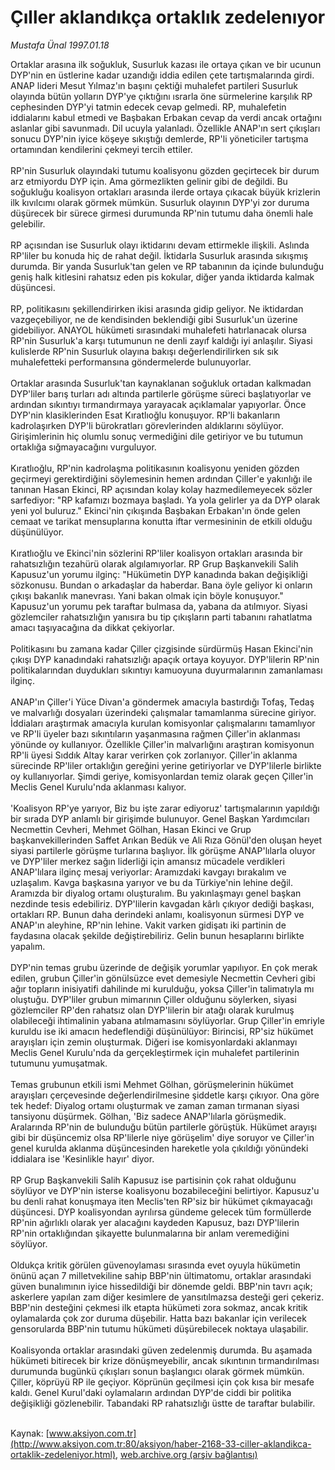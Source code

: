 # Çıller aklandıkça ortaklık zedelenıyor

*Mustafa Ünal 1997.01.18*

<font class="agenda2NewsSpot">
 Ortaklar arasına ilk soğukluk, Susurluk kazası ile ortaya çıkan ve bir ucunun DYP'nin en üstlerine kadar uzandığı iddia edilen çete tartışmalarında girdi.
</font>
<font class="newsDetail">
 ANAP lideri Mesut Yılmaz'ın başını çektiği muhalefet partileri Susurluk olayında bütün yolların DYP'ye çıktığını ısrarla öne sürmelerine karşılık RP cephesinden DYP'yi tatmin edecek cevap gelmedi. RP, muhalefetin iddialarını kabul etmedi ve Başbakan Erbakan cevap da verdi ancak ortağını aslanlar gibi savunmadı. Dil ucuyla yalanladı. Özellikle ANAP'ın sert çıkışları sonucu DYP'nin iyice köşeye sıkıştığı demlerde, RP'li yöneticiler tartışma ortamından kendilerini çekmeyi tercih ettiler.
 <br>
  <br/>
  RP'nin Susurluk olayındaki tutumu koalisyonu gözden geçirtecek bir durum arz etmiyordu DYP için. Ama görmezlikten gelinir gibi de değildi. Bu soğukluğu koalisyon ortakları arasında ilerde ortaya çıkacak büyük krizlerin ilk kıvılcımı olarak görmek mümkün. Susurluk olayının DYP'yi zor duruma düşürecek bir sürece girmesi durumunda RP'nin tutumu daha önemli hale gelebilir.
  <br/>
  <br/>
  RP açısından ise  Susurluk olayı iktidarını devam ettirmekle ilişkili. Aslında RP'liler bu konuda hiç de rahat değil. İktidarla Susurluk arasında sıkışmış durumda. Bir yanda Susurluk'tan gelen ve RP tabanının da içinde bulunduğu geniş halk kitlesini rahatsız eden pis kokular, diğer yanda iktidarda kalmak düşüncesi.
  <br/>
  <br/>
  RP, politikasını şekillendirirken ikisi arasında gidip geliyor. Ne iktidardan vazgeçebiliyor, ne de kendisinden beklendiği gibi Susurluk'un üzerine gidebiliyor. ANAYOL hükümeti sırasındaki muhalefeti hatırlanacak olursa RP'nin Susurluk'a karşı tutumunun ne denli zayıf kaldığı iyi anlaşılır. Siyasi kulislerde RP'nin Susurluk olayına bakışı değerlendirilirken sık sık muhalefetteki performansına göndermelerde bulunuyorlar.
  <br/>
  <br/>
  Ortaklar arasında Susurluk'tan kaynaklanan soğukluk ortadan kalkmadan DYP'liler barış turları adı altında partilerle görüşme süreci başlatıyorlar ve ardından sıkıntıyı tırmandırmaya yarayacak açıklamalar yapıyorlar. Önce DYP'nin klasiklerinden Esat Kıratlıoğlu konuşuyor. RP'li bakanların kadrolaşırken DYP'li bürokratları görevlerinden aldıklarını söylüyor. Girişimlerinin hiç olumlu sonuç vermediğini dile getiriyor ve bu tutumun ortaklığa sığmayacağını vurguluyor.
  <br/>
  <br/>
  Kıratlıoğlu, RP'nin kadrolaşma politikasının koalisyonu yeniden gözden geçirmeyi gerektirdiğini söylemesinin hemen ardından Çiller'e yakınlığı ile tanınan Hasan Ekinci, RP açısından kolay kolay hazmedilemeyecek sözler sarfediyor: "RP kafamızı bozmaya başladı. Ya yola gelirler ya da DYP olarak yeni yol buluruz." Ekinci'nin çıkışında Başbakan Erbakan'ın önde gelen cemaat ve tarikat mensuplarına konutta iftar vermesininin de etkili olduğu düşünülüyor.
  <br/>
  <br/>
  Kıratlıoğlu ve Ekinci'nin sözlerini RP'liler koalisyon ortakları arasında bir rahatsızlığın tezahürü olarak algılamıyorlar. RP Grup Başkanvekili Salih Kapusuz'un yorumu ilginç: "Hükümetin DYP kanadında bakan değişikliği sözkonusu. Bundan o arkadaşlar da haberdar. Bana öyle geliyor ki onların çıkışı bakanlık manevrası. Yani bakan olmak için böyle konuşuyor." Kapusuz'un yorumu pek taraftar bulmasa da, yabana da atılmıyor. Siyasi gözlemciler rahatsızlığın yanısıra bu tip çıkışların parti tabanını rahatlatma amacı taşıyacağına da dikkat çekiyorlar.
  <br/>
  <br/>
  Politikasını bu zamana kadar Çiller çizgisinde sürdürmüş Hasan Ekinci'nin çıkışı DYP kanadındaki rahatsızlığı apaçık ortaya koyuyor. DYP'lilerin RP'nin politikalarından  duydukları sıkıntıyı kamuoyuna duyurmalarının zamanlaması ilginç.
  <br/>
  <br/>
  ANAP'ın Çiller'i Yüce Divan'a göndermek amacıyla bastırdığı Tofaş, Tedaş ve malvarlığı dosyaları üzerindeki çalışmalar tamamlanma sürecine giriyor. İddiaları araştırmak amacıyla kurulan komisyonlar çalışmalarını tamamlıyor ve RP'li üyeler bazı sıkıntıların yaşanmasına rağmen Çiller'in aklanması yönünde oy kullanıyor. Özellikle Çiller'in malvarlığını araştıran komisyonun RP'li üyesi Sıddık Altay karar verirken çok zorlanıyor. Çiller'in aklanma sürecinde RP'liler ortaklığın gereğini yerine getiriyorlar ve DYP'lilerle birlikte oy kullanıyorlar. Şimdi geriye, komisyonlardan temiz olarak geçen Çiller'in Meclis Genel Kurulu'nda aklanması kalıyor.
  <br/>
  <br/>
  'Koalisyon RP'ye yarıyor, Biz bu işte zarar ediyoruz' tartışmalarının yapıldığı bir sırada DYP anlamlı bir girişimde bulunuyor. Genel Başkan Yardımcıları Necmettin Cevheri, Mehmet Gölhan, Hasan Ekinci ve Grup başkanvekillerinden Saffet Arıkan Bedük ve Ali Rıza Gönül'den oluşan heyet siyasi partilerle görüşme turlarına başlıyor. İlk görüşme ANAP'lılarla oluyor ve DYP'liler merkez sağın liderliği için amansız mücadele verdikleri ANAP'lılara ilginç mesaj veriyorlar: Aramızdaki kavgayı bırakalım ve uzlaşalım. Kavga başkasına yarıyor ve bu da Türkiye'nin lehine değil. Aramızda bir diyalog ortamı oluşturalım. Bu yakınlaşmayı genel başkan nezdinde tesis edebiliriz. DYP'lilerin kavgadan kârlı çıkıyor dediği başkası, ortakları RP. Bunun daha derindeki anlamı, koalisyonun sürmesi DYP ve ANAP'ın aleyhine, RP'nin lehine. Vakit varken gidişatı iki partinin de faydasına olacak şekilde değiştirebiliriz. Gelin  bunun hesaplarını birlikte yapalım.
  <br/>
  <br/>
  DYP'nin temas grubu üzerinde de değişik yorumlar yapılıyor. En çok merak edilen, grubun Çiller'in gönülsüzce evet demesiyle Necmettin Cevheri gibi ağır topların inisiyatifi dahilinde mi kurulduğu, yoksa Çiller'in talimatıyla mı oluştuğu. DYP'liler grubun mimarının Çiller olduğunu söylerken, siyasi gözlemciler RP'den rahatsız olan DYP'lilerin bir atağı olarak kurulmuş olabileceği ihtimalinin yabana atılmamasını söylüyorlar. Grup Çiller'in emriyle kuruldu ise iki amacın hedeflendiği düşünülüyor: Birincisi, RP'siz hükümet arayışları için zemin oluşturmak. Diğeri ise komisyonlardaki aklanmayı Meclis Genel Kurulu'nda da gerçekleştirmek için muhalefet partilerinin tutumunu yumuşatmak.
  <br/>
  <br/>
  Temas grubunun etkili ismi Mehmet Gölhan, görüşmelerinin hükümet arayışları çerçevesinde değerlendirilmesine şiddetle karşı çıkıyor. Ona göre tek hedef: Diyalog ortamı oluşturmak ve zaman zaman tırmanan siyasi tansiyonu düşürmek. Gölhan, 'Biz sadece ANAP'lılarla görüşmedik. Aralarında RP'nin de bulunduğu bütün partilerle görüştük. Hükümet arayışı gibi bir düşüncemiz olsa RP'lilerle niye görüşelim' diye soruyor ve Çiller'in genel kurulda aklanma düşüncesinden hareketle yola çıkıldığı yönündeki iddialara ise 'Kesinlikle hayır' diyor.
  <br/>
  <br/>
  RP Grup Başkanvekili Salih Kapusuz ise partisinin çok rahat olduğunu söylüyor ve DYP'nin isterse koalisyonu bozabileceğini belirtiyor. Kapusuz'u bu denli rahat konuşmaya iten Meclis'ten RP'siz bir hükümet çıkmayacağı düşüncesi. DYP koalisyondan ayrılırsa gündeme gelecek tüm formüllerde RP'nin ağırlıklı olarak yer alacağını kaydeden Kapusuz, bazı DYP'lilerin RP'nin ortaklığından şikayette bulunmalarına bir anlam veremediğini söylüyor.
  <br/>
  <br/>
  Oldukça kritik görülen güvenoylaması sırasında evet oyuyla hükümetin önünü açan 7 milletvekiline sahip BBP'nin ültimatomu, ortaklar arasındaki güven bunalımının iyice hissedildiği bir dönemde geldi. BBP'nin tavrı açık; askerlere yapılan zam diğer kesimlere de yansıtılmazsa desteği geri çekeriz. BBP'nin desteğini çekmesi ilk etapta hükümeti zora sokmaz, ancak kritik oylamalarda çok zor duruma düşebilir. Hatta bazı bakanlar için verilecek gensorularda BBP'nin tutumu hükümeti düşürebilecek noktaya ulaşabilir.
  <br/>
  <br/>
  Koalisyonda ortaklar arasındaki güven zedelenmiş durumda. Bu aşamada hükümeti bitirecek bir krize dönüşmeyebilir, ancak sıkıntının tırmandırılması durumunda bugünkü çıkışları sonun başlangıcı olarak görmek mümkün. Çiller, köprüyü RP ile geçiyor. Köprünün geçilmesi için çok kısa bir mesafe kaldı. Genel Kurul'daki oylamaların ardından DYP'de ciddi bir politika değişikliği gözlenebilir. Tabandaki RP rahatsızlığı üstte de taraftar bulabilir.
  <br/>
 </br>
</font>

Kaynak: [www.aksiyon.com.tr](http://www.aksiyon.com.tr:80/aksiyon/haber-2168-33-ciller-aklandikca-ortaklik-zedeleniyor.html), [web.archive.org (arşiv bağlantısı)](http://web.archive.org/web/20120120012609/http://www.aksiyon.com.tr:80/aksiyon/haber-2168-33-ciller-aklandikca-ortaklik-zedeleniyor.html)
